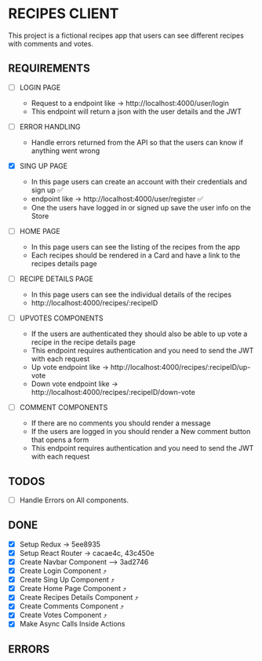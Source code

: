 # RECIPES CLIENT

This project is a fictional recipes app that users can see different recipes 
with comments and votes.

## REQUIREMENTS

- [ ] LOGIN PAGE 
    - Request to a endpoint like -> http://localhost:4000/user/login
    - This endpoint will return a json with the user details and the JWT

- [ ] ERROR HANDLING
    - Handle errors returned from the API so that the users can know if anything
      went wrong

- [x] SING UP PAGE
    - In this page users can create an account with their credentials and sign up ✅
    - endpoint like -> http://localhost:4000/user/register ✅
    - One the users have logged in or signed up save the user info on the Store 

- [ ] HOME PAGE
    - In this page users can see the listing of the recipes from the app
    - Each recipes should be rendered in a Card and have a link to the recipes 
      details page

- [ ] RECIPE DETAILS PAGE
    - In this page users can see the individual details of the recipes
    - http://localhost:4000/recipes/:recipeID 

- [ ] UPVOTES COMPONENTS
    - If the users are authenticated they should also be able to up vote a recipe 
      in the recipe details page
    - This endpoint requires authentication and you need to send the JWT with 
      each request
    - Up vote endpoint like -> http://localhost:4000/recipes/:recipeID/up-vote
    - Down vote endpoint like -> http://localhost:4000/recipes/:recipeID/down-vote

- [ ] COMMENT COMPONENTS
    - If there are no comments you should render a message
    - If the users are logged in you should render a New comment button that 
      opens a form
    - This endpoint requires authentication and you need to send the JWT with 
      each request

## TODOS

- [ ] Handle Errors on All components.

## DONE 

- [x] Setup Redux -> 5ee8935
- [x] Setup React Router -> cacae4c, 43c450e
- [x] Create Navbar Component --> 3ad2746
- [x] Create Login Component ⤴
- [x] Create Sing Up Component ⤴
- [x] Create Home Page Component ⤴
- [x] Create Recipes Details Component ⤴
- [x] Create Comments Component ⤴
- [x] Create Votes Component ⤴
- [x] Make Async Calls Inside Actions

## ERRORS


